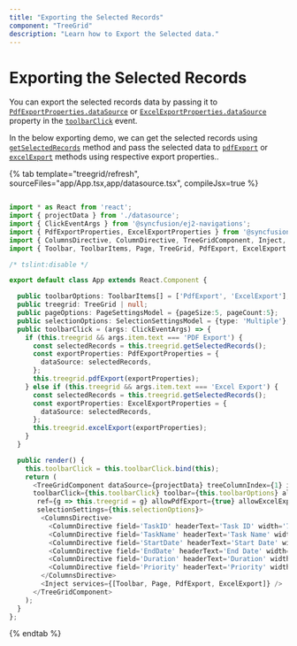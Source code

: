 ```yaml
---
title: "Exporting the Selected Records"
component: "TreeGrid"
description: "Learn how to Export the Selected data."
---
```


# Exporting the Selected Records

You can export the selected records data by passing it to [`PdfExportProperties.dataSource`](../../api/grid/pdfExportProperties/) or [`ExcelExportProperties.dataSource`](../../api/grid/excelExportProperties/) property in the [`toolbarClick`](../../api/grid/#toolbarclick) event.

In the below exporting demo, we can get the selected records using [`getSelectedRecords`](../api/treegrid/#getselectedrecords) method and pass the selected data to [`pdfExport`](../api/treegrid/#pdfexport) or [`excelExport`](../api/treegrid/#excelExport) methods using respective export properties..

{% tab template="treegrid/refresh", sourceFiles="app/App.tsx,app/datasource.tsx", compileJsx=true %}

```typescript

import * as React from 'react';
import { projectData } from './datasource';
import { ClickEventArgs } from '@syncfusion/ej2-navigations';
import { PdfExportProperties, ExcelExportProperties } from '@syncfusion/ej2-react-grids';
import { ColumnsDirective, ColumnDirective, TreeGridComponent, Inject, SelectionSettingsModel } from '@syncfusion/ej2-react-treegrid';
import { Toolbar, ToolbarItems, Page, TreeGrid, PdfExport, ExcelExport } from '@syncfusion/ej2-react-treegrid';

/* tslint:disable */

export default class App extends React.Component {

  public toolbarOptions: ToolbarItems[] = ['PdfExport', 'ExcelExport'];
  public treegrid: TreeGrid | null;
  public pageOptions: PageSettingsModel = {pageSize:5, pageCount:5};
  public selectionOptions: SelectionSettingsModel = {type: 'Multiple'};
  public toolbarClick = (args: ClickEventArgs) => {
    if (this.treegrid && args.item.text === 'PDF Export') {
      const selectedRecords = this.treegrid.getSelectedRecords();
      const exportProperties: PdfExportProperties = {
        dataSource: selectedRecords,
      };
      this.treegrid.pdfExport(exportProperties);
    } else if (this.treegrid && args.item.text === 'Excel Export') {
      const selectedRecords = this.treegrid.getSelectedRecords();
      const exportProperties: ExcelExportProperties = {
        dataSource: selectedRecords,
      };
      this.treegrid.excelExport(exportProperties);
    }
  }

  public render() {
    this.toolbarClick = this.toolbarClick.bind(this);
    return (
      <TreeGridComponent dataSource={projectData} treeColumnIndex={1} idMapping= 'TaskID' parentIdMapping='parentID' pageSettings={this.pageOptions}
      toolbarClick={this.toolbarClick} toolbar={this.toolbarOptions} allowPaging={true}
       ref={g => this.treegrid = g} allowPdfExport={true} allowExcelExport={true}
       selectionSettings={this.selectionOptions}>
        <ColumnsDirective>
          <ColumnDirective field='TaskID' headerText='Task ID' width='70' textAlign='Right' isPrimaryKey={true}></ColumnDirective>
          <ColumnDirective field='TaskName' headerText='Task Name' width='100'></ColumnDirective>
          <ColumnDirective field='StartDate' headerText='Start Date' width='100' format='yMd' textAlign='Right' editType='datepickeredit'></ColumnDirective>
          <ColumnDirective field='EndDate' headerText='End Date' width='100' format='yMd' textAlign='Right' editType='datepickeredit'></ColumnDirective>
          <ColumnDirective field='Duration' headerText='Duration' width='90' textAlign='Right' />
          <ColumnDirective field='Priority' headerText='Priority' width='90' textAlign='Right' />
        </ColumnsDirective>
        <Inject services={[Toolbar, Page, PdfExport, ExcelExport]} />
      </TreeGridComponent>
    );
  }
};
```

{% endtab %}

